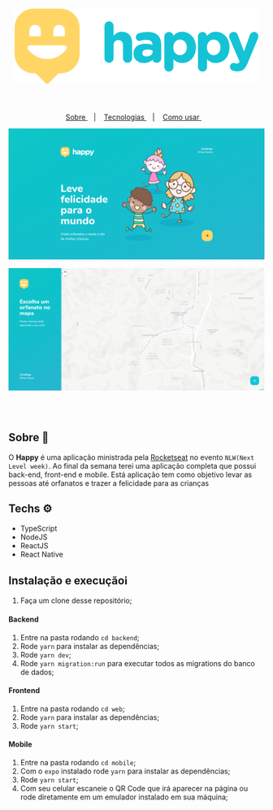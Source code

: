 <h1 align="center">
	<img src="./.github/logo.svg" alt="Logo"/>    
</h1>
​	
<p align="center">
	<a href="#sobre"> Sobre </a>&nbsp;&nbsp;&nbsp;|&nbsp;&nbsp;&nbsp;
  <a href="#techs"> Tecnologias </a>&nbsp;&nbsp;&nbsp;|&nbsp;&nbsp;&nbsp;
  <a href="#run"> Como usar </a>&nbsp;&nbsp;&nbsp;
</p>

<p align="center">
  <img src="./.github/page.png" alt="Happy">
</p>

<p align="center">
  <img src="./.github/map.png" alt="Happy-map">
</p>

<br /><br />

## Sobre 🚀 <a name="sobre" />

O **Happy** é uma aplicação ministrada pela [Rocketseat](https://rocketseat.com.br/) no evento `NLW(Next Level week)`. Ao final da semana terei uma aplicação completa que possui back-end, front-end e mobile. Está aplicação tem como objetivo levar as pessoas até orfanatos e trazer a felicidade para as crianças

## Techs ​⚙ ​<a name="techs" />

- TypeScript
- NodeJS
- ReactJS
- React Native

## Instalação e execução ​ℹ️ ​<a name="run" />

1. Faça um clone desse repositório;

#### Backend

1. Entre na pasta rodando `cd backend`;
2. Rode `yarn` para instalar as dependências;
3. Rode `yarn dev`;
4. Rode `yarn migration:run` para executar todos as migrations do banco de dados;

#### Frontend

1. Entre na pasta rodando `cd web`;
2. Rode `yarn` para instalar as dependências;
3. Rode `yarn start`;

#### Mobile

1. Entre na pasta rodando `cd mobile`;
2. Com o `expo` instalado rode `yarn` para instalar as dependências;
3. Rode `yarn start`;
4. Com seu celular escaneie o QR Code que irá aparecer na página ou rode diretamente em um emulador instalado em sua máquina;